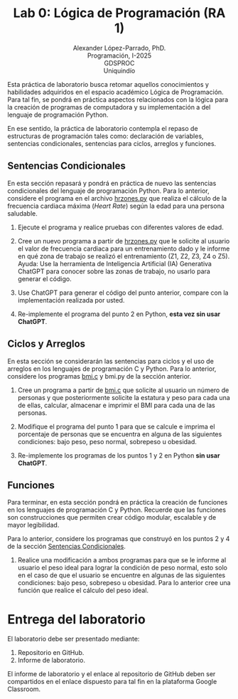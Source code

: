 <h1 align="center">
Lab 0: Lógica de Programación (RA 1) <br />
 </h1>
 <p align="center">
Alexander López-Parrado, PhD. <br />
Programación, I-2025 <br />
GDSPROC <br />
Uniquindío <br />
</p>

Esta práctica de laboratorio busca retomar aquellos conocimientos y habilidades adquiridos en el espacio académico Lógica de Programación. Para tal fin, se pondrá en práctica aspectos relacionados con la lógica para la creación de programas de computadora y su implementación a del lenguaje de programación Python.

En ese sentido, la práctica de laboratorio contempla el repaso de estructuras de programación tales como: declaración de variables, sentencias condicionales, sentencias para ciclos, arreglos y funciones. 

## Sentencias Condicionales

En esta sección repasará y pondrá en práctica de nuevo las sentencias condicionales del lenguaje de programación Python. Para lo anterior, considere el programa en el archivo [hrzones.py](hrzones.py) que realiza el cálculo de la frecuencia cardiaca máxima (*Heart Rate*) según la edad para una persona saludable.

1. Ejecute el programa y realice pruebas con diferentes valores de edad.

2. Cree un nuevo programa a partir de [hrzones.py](hrzones.py) que le solicite al usuario el valor de frecuencia cardiaca para un entrenamiento dado y le informe en qué zona de trabajo se realizó el entrenamiento (Z1, Z2, Z3, Z4 o Z5). Ayuda: Use la herramienta de Inteligencia Artificial (IA) Generativa ChatGPT para conocer sobre las zonas de trabajo, no usarlo para generar el código.

3. Use ChatGPT para generar el código del punto anterior, compare con la implementación realizada por usted.

4. Re-implemente el programa del punto 2 en Python, **esta vez sin usar ChatGPT**.

## Ciclos y Arreglos

En esta sección se considerarán las sentencias para ciclos y el uso de arreglos en los lenguajes de programación C y Python. Para lo anterior, considere los programas [bmi.c](bmi.c) y bmi.py de la sección anterior.

1. Cree un programa a partir de [bmi.c](bmi.c) que solicite al usuario un número de personas y que posteriormente solicite la estatura y peso para cada una de ellas, calcular, almacenar e imprimir el BMI para cada una de las personas.

2. Modifique el programa del punto 1 para que se calcule e imprima el porcentaje de personas que se encuentra en alguna de las siguientes condiciones: bajo peso, peso normal, sobrepeso u obesidad.

3. Re-implemente los programas de los puntos 1 y 2 en Python **sin usar ChatGPT**.


## Funciones

Para terminar, en esta sección pondrá en práctica la creación de funciones en los lenguajes de programación C y Python. Recuerde que las funciones son construcciones que permiten crear código modular, escalable y de mayor legibilidad.

Para lo anterior, considere los programas que construyó en los puntos 2 y 4 de la sección [Sentencias Condicionales](#sentencias-condicionales).

1. Realice una modificación a ambos programas para que se le informe al usuario el peso ideal para lograr la condición de peso normal, esto solo en el caso de que el usuario se encuentre en algunas de las siguientes condiciones: bajo peso, sobrepeso u obesidad. Para lo anterior cree una función que realice el cálculo del peso ideal.

# Entrega del laboratorio

El laboratorio debe ser presentado mediante:

1. Repositorio en GitHub.
2. Informe de laboratorio.

El informe de laboratorio y el enlace al repositorio de GitHub deben ser compartidos en el enlace dispuesto para tal fin en la plataforma Google Classroom.
